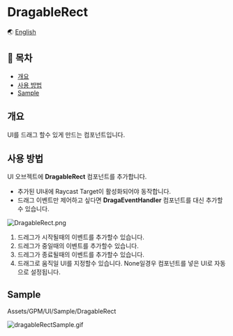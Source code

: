 # DragableRect

🌏 [English](README.en.md)

## 🚩 목차

* [개요](#개요)
* [사용 방법](#사용-방법)
* [Sample](#Sample)

## 개요

UI를 드래그 할수 있게 만드는 컴포넌트입니다.

## 사용 방법
UI 오브젝트에 **DragableRect** 컴포넌트를 추가합니다.
* 추가된 UI내에 Raycast Target이 활성화되어야 동작합니다.
* 드래그 이벤트만 제어하고 싶다면 **DragaEventHandler** 컴포넌트를 대신 추가할수 있습니다.

![DragableRect.png](https://github.com/nhn/gpm.unity/blob/main/docs/UI/DragableRect/images/DragableRect.png?raw=true)

1. 드레그가 시작될때의 이벤트를 추가할수 있습니다.
2. 드레그가 중일때의 이벤트를 추가할수 있습니다.
3. 드레그가 종료될때의 이벤트를 추가할수 있습니다.
4. 드래그로 움직일 UI를 지정할수 있습니다. None일경우 컴포넌트를 넣은 UI로 자동으로 설정됩니다.


## Sample

Assets/GPM/UI/Sample/DragableRect

![dragableRectSample.gif](https://github.com/nhn/gpm.unity/blob/main/docs/UI/DragableRect/images/dragableRectSample.gif?raw=true)
